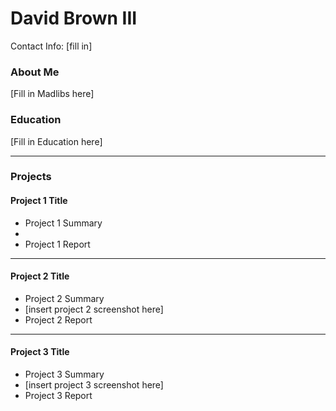 # David Brown III
Contact Info: [fill in]

### About Me 
[Fill in Madlibs here]

### Education 
[Fill in Education here]

***
### Projects

#### Project 1 Title
 - Project 1 Summary
 - ![]()
 - Project 1 Report
***
#### Project 2 Title
 - Project 2 Summary
 - [insert project 2 screenshot here]
 - Project 2 Report
***
#### Project 3 Title
 - Project 3 Summary
 - [insert project 3 screenshot here]
 - Project 3 Report
